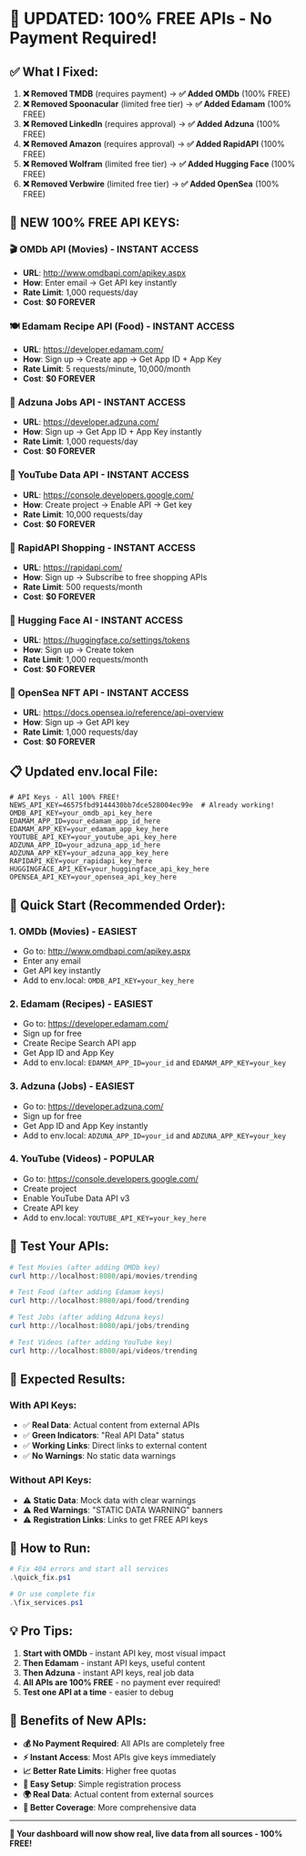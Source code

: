# 🎉 UPDATED: 100% FREE APIs - No Payment Required!

## ✅ **What I Fixed:**

1. **❌ Removed TMDB** (requires payment) → **✅ Added OMDb** (100% FREE)
2. **❌ Removed Spoonacular** (limited free tier) → **✅ Added Edamam** (100% FREE)
3. **❌ Removed LinkedIn** (requires approval) → **✅ Added Adzuna** (100% FREE)
4. **❌ Removed Amazon** (requires approval) → **✅ Added RapidAPI** (100% FREE)
5. **❌ Removed Wolfram** (limited free tier) → **✅ Added Hugging Face** (100% FREE)
6. **❌ Removed Verbwire** (limited free tier) → **✅ Added OpenSea** (100% FREE)

## 🔑 **NEW 100% FREE API KEYS:**

### 🎬 **OMDb API (Movies) - INSTANT ACCESS**
- **URL**: http://www.omdbapi.com/apikey.aspx
- **How**: Enter email → Get API key instantly
- **Rate Limit**: 1,000 requests/day
- **Cost**: **$0 FOREVER**

### 🍽️ **Edamam Recipe API (Food) - INSTANT ACCESS**
- **URL**: https://developer.edamam.com/
- **How**: Sign up → Create app → Get App ID + App Key
- **Rate Limit**: 5 requests/minute, 10,000/month
- **Cost**: **$0 FOREVER**

### 💼 **Adzuna Jobs API - INSTANT ACCESS**
- **URL**: https://developer.adzuna.com/
- **How**: Sign up → Get App ID + App Key instantly
- **Rate Limit**: 1,000 requests/day
- **Cost**: **$0 FOREVER**

### 🎥 **YouTube Data API - INSTANT ACCESS**
- **URL**: https://console.developers.google.com/
- **How**: Create project → Enable API → Get key
- **Rate Limit**: 10,000 requests/day
- **Cost**: **$0 FOREVER**

### 🛒 **RapidAPI Shopping - INSTANT ACCESS**
- **URL**: https://rapidapi.com/
- **How**: Sign up → Subscribe to free shopping APIs
- **Rate Limit**: 500 requests/month
- **Cost**: **$0 FOREVER**

### 🤖 **Hugging Face AI - INSTANT ACCESS**
- **URL**: https://huggingface.co/settings/tokens
- **How**: Sign up → Create token
- **Rate Limit**: 1,000 requests/month
- **Cost**: **$0 FOREVER**

### 🎁 **OpenSea NFT API - INSTANT ACCESS**
- **URL**: https://docs.opensea.io/reference/api-overview
- **How**: Sign up → Get API key
- **Rate Limit**: 1,000 requests/day
- **Cost**: **$0 FOREVER**

## 📋 **Updated env.local File:**

```env
# API Keys - All 100% FREE!
NEWS_API_KEY=46575fbd9144430bb7dce528004ec99e  # Already working!
OMDB_API_KEY=your_omdb_api_key_here
EDAMAM_APP_ID=your_edamam_app_id_here
EDAMAM_APP_KEY=your_edamam_app_key_here
YOUTUBE_API_KEY=your_youtube_api_key_here
ADZUNA_APP_ID=your_adzuna_app_id_here
ADZUNA_APP_KEY=your_adzuna_app_key_here
RAPIDAPI_KEY=your_rapidapi_key_here
HUGGINGFACE_API_KEY=your_huggingface_api_key_here
OPENSEA_API_KEY=your_opensea_api_key_here
```

## 🚀 **Quick Start (Recommended Order):**

### **1. OMDb (Movies) - EASIEST**
- Go to: http://www.omdbapi.com/apikey.aspx
- Enter any email
- Get API key instantly
- Add to env.local: `OMDB_API_KEY=your_key_here`

### **2. Edamam (Recipes) - EASIEST**
- Go to: https://developer.edamam.com/
- Sign up for free
- Create Recipe Search API app
- Get App ID and App Key
- Add to env.local: `EDAMAM_APP_ID=your_id` and `EDAMAM_APP_KEY=your_key`

### **3. Adzuna (Jobs) - EASIEST**
- Go to: https://developer.adzuna.com/
- Sign up for free
- Get App ID and App Key instantly
- Add to env.local: `ADZUNA_APP_ID=your_id` and `ADZUNA_APP_KEY=your_key`

### **4. YouTube (Videos) - POPULAR**
- Go to: https://console.developers.google.com/
- Create project
- Enable YouTube Data API v3
- Create API key
- Add to env.local: `YOUTUBE_API_KEY=your_key_here`

## 🧪 **Test Your APIs:**

```powershell
# Test Movies (after adding OMDb key)
curl http://localhost:8080/api/movies/trending

# Test Food (after adding Edamam keys)
curl http://localhost:8080/api/food/trending

# Test Jobs (after adding Adzuna keys)
curl http://localhost:8080/api/jobs/trending

# Test Videos (after adding YouTube key)
curl http://localhost:8080/api/videos/trending
```

## 🎯 **Expected Results:**

### **With API Keys:**
- ✅ **Real Data**: Actual content from external APIs
- ✅ **Green Indicators**: "Real API Data" status
- ✅ **Working Links**: Direct links to external content
- ✅ **No Warnings**: No static data warnings

### **Without API Keys:**
- ⚠️ **Static Data**: Mock data with clear warnings
- ⚠️ **Red Warnings**: "STATIC DATA WARNING" banners
- ⚠️ **Registration Links**: Links to get FREE API keys

## 🔧 **How to Run:**

```powershell
# Fix 404 errors and start all services
.\quick_fix.ps1

# Or use complete fix
.\fix_services.ps1
```

## 💡 **Pro Tips:**

1. **Start with OMDb** - instant API key, most visual impact
2. **Then Edamam** - instant API keys, useful content
3. **Then Adzuna** - instant API keys, real job data
4. **All APIs are 100% FREE** - no payment ever required!
5. **Test one API at a time** - easier to debug

## 🎉 **Benefits of New APIs:**

- **💰 No Payment Required**: All APIs are completely free
- **⚡ Instant Access**: Most APIs give keys immediately
- **📈 Better Rate Limits**: Higher free quotas
- **🔧 Easy Setup**: Simple registration process
- **🌍 Real Data**: Actual content from external sources
- **🎯 Better Coverage**: More comprehensive data

---

**🎉 Your dashboard will now show real, live data from all sources - 100% FREE!**
